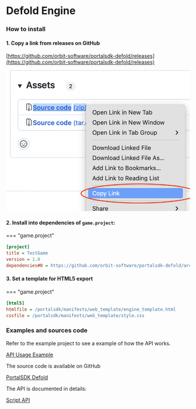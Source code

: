 # Defold Engine

### How to install

#### 1. Copy a link from releases on GitHub
[https://github.com/orbit-software/portalsdk-defold/releases](https://github.com/orbit-software/portalsdk-defold/releases)

![img](images/defold/1.png)

#### 2. Install into dependencies of `game.project`:
=== "game.project"
```ini
[project]
title = TestGame
version = 1.0
dependencies#0 = https://github.com/orbit-software/portalsdk-defold/archive/refs/tags/v0.1.6.2.zip
```
#### 3. Set a template for HTML5 export

=== "game.project"
```ini
[html5]
htmlfile = /portalsdk/manifests/web_template/engine_template.html
cssfile = /portalsdk/manifests/web_template/style.css
```

### Examples and sources code

Refer to the example project to see a example of how the API works.

[API Usage Example](https://github.com/orbit-software/portalsdk-defold/blob/master/main/main.script)

The source code is available on GitHub

[PortalSDK Defold](https://github.com/orbit-software/portalsdk-defold)

The API is documented in details:

[Script API](https://github.com/orbit-software/portalsdk-defold/blob/master/portalsdk/api/portalsdk.script_api)  
